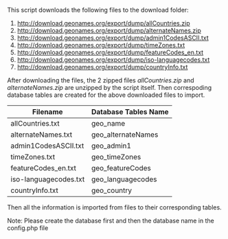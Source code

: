 This script downloads the following files to the download folder:

1. http://download.geonames.org/export/dump/allCountries.zip 
2. http://download.geonames.org/export/dump/alternateNames.zip 
3. http://download.geonames.org/export/dump/admin1CodesASCII.txt 
4. http://download.geonames.org/export/dump/timeZones.txt 
5. http://download.geonames.org/export/dump/featureCodes_en.txt 
6. http://download.geonames.org/export/dump/iso-languagecodes.txt 
7. http://download.geonames.org/export/dump/countryInfo.txt

After downloading the files, the 2 zipped files _allCountries.zip_ and _alternateNames.zip_ are unzipped by the script itself. Then correspoding database tables are created for the above downloaded files to import.

| Filename              | Database Tables Name     |
|-----------------------|--------------------------|
| allCountries.txt      | geo_name                 |
| alternateNames.txt    | geo_alternateNames       |
| admin1CodesASCII.txt  | geo_admin1               |
| timeZones.txt         | geo_timeZones            |
| featureCodes\_en.txt  | geo_featureCodes         |
| iso-languagecodes.txt | geo_languagecodes        |
| countryInfo.txt       | geo_country              |

Then all the information is imported from files to their corresponding tables.

Note: Please create the database first and then the database name in the config.php file
